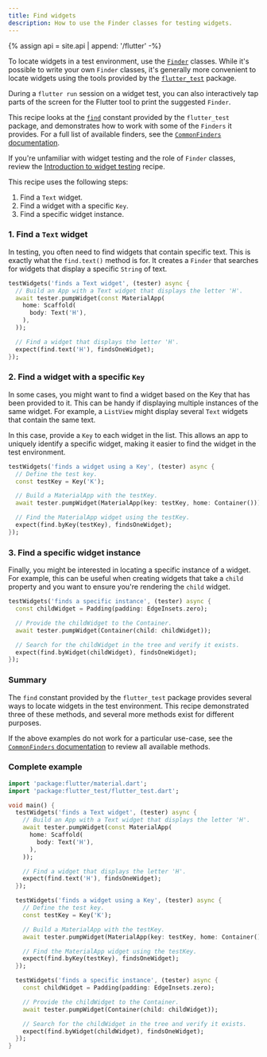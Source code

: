 ```yaml
---
title: Find widgets
description: How to use the Finder classes for testing widgets.
---
```


<?code-excerpt path-base="cookbook/testing/widget/finders/"?>

{% assign api = site.api | append: '/flutter' -%}

To locate widgets in a test environment, use the [`Finder`][]
classes. While it's possible to write your own `Finder` classes,
it's generally more convenient to locate widgets using the tools
provided by the [`flutter_test`][] package.

During a `flutter run` session on a widget test, you can also
interactively tap parts of the screen for the Flutter tool to
print the suggested `Finder`.

This recipe looks at the [`find`][] constant provided by
the `flutter_test` package, and demonstrates how
to work with some of the `Finders` it provides.
For a full list of available finders,
see the [`CommonFinders` documentation][].

If you're unfamiliar with widget testing and the role of
`Finder` classes,
review the [Introduction to widget testing][] recipe.

This recipe uses the following steps:

  1. Find a `Text` widget.
  2. Find a widget with a specific `Key`.
  3. Find a specific widget instance.

### 1. Find a `Text` widget

In testing, you often need to find widgets that contain specific text.
This is exactly what the `find.text()` method is for. It creates a
`Finder` that searches for widgets that display a specific `String` of text.

<?code-excerpt "test/finders_test.dart (test1)"?>
```dart
testWidgets('finds a Text widget', (tester) async {
  // Build an App with a Text widget that displays the letter 'H'.
  await tester.pumpWidget(const MaterialApp(
    home: Scaffold(
      body: Text('H'),
    ),
  ));

  // Find a widget that displays the letter 'H'.
  expect(find.text('H'), findsOneWidget);
});
```

### 2. Find a widget with a specific `Key`

In some cases, you might want to find a widget based on the Key that has been
provided to it. This can be handy if displaying multiple instances of the
same widget. For example, a `ListView` might display several
`Text` widgets that contain the same text.

In this case, provide a `Key` to each widget in the list. This allows
an app to uniquely identify a specific widget, making it easier to find
the widget in the test environment.

<?code-excerpt "test/finders_test.dart (test2)"?>
```dart
testWidgets('finds a widget using a Key', (tester) async {
  // Define the test key.
  const testKey = Key('K');

  // Build a MaterialApp with the testKey.
  await tester.pumpWidget(MaterialApp(key: testKey, home: Container()));

  // Find the MaterialApp widget using the testKey.
  expect(find.byKey(testKey), findsOneWidget);
});
```

### 3. Find a specific widget instance

Finally, you might be interested in locating a specific instance of a widget.
For example, this can be useful when creating widgets that take a `child`
property and you want to ensure you're rendering the `child` widget.

<?code-excerpt "test/finders_test.dart (test3)"?>
```dart
testWidgets('finds a specific instance', (tester) async {
  const childWidget = Padding(padding: EdgeInsets.zero);

  // Provide the childWidget to the Container.
  await tester.pumpWidget(Container(child: childWidget));

  // Search for the childWidget in the tree and verify it exists.
  expect(find.byWidget(childWidget), findsOneWidget);
});
```

### Summary

The `find` constant provided by the `flutter_test` package provides
several ways to locate widgets in the test environment. This recipe
demonstrated three of these methods, and several more methods exist
for different purposes.

If the above examples do not work for a particular use-case,
see the [`CommonFinders` documentation][]
to review all available methods.

### Complete example

<?code-excerpt "test/finders_test.dart"?>
```dart
import 'package:flutter/material.dart';
import 'package:flutter_test/flutter_test.dart';

void main() {
  testWidgets('finds a Text widget', (tester) async {
    // Build an App with a Text widget that displays the letter 'H'.
    await tester.pumpWidget(const MaterialApp(
      home: Scaffold(
        body: Text('H'),
      ),
    ));

    // Find a widget that displays the letter 'H'.
    expect(find.text('H'), findsOneWidget);
  });

  testWidgets('finds a widget using a Key', (tester) async {
    // Define the test key.
    const testKey = Key('K');

    // Build a MaterialApp with the testKey.
    await tester.pumpWidget(MaterialApp(key: testKey, home: Container()));

    // Find the MaterialApp widget using the testKey.
    expect(find.byKey(testKey), findsOneWidget);
  });

  testWidgets('finds a specific instance', (tester) async {
    const childWidget = Padding(padding: EdgeInsets.zero);

    // Provide the childWidget to the Container.
    await tester.pumpWidget(Container(child: childWidget));

    // Search for the childWidget in the tree and verify it exists.
    expect(find.byWidget(childWidget), findsOneWidget);
  });
}
```

[`Finder`]: {{api}}/flutter_test/Finder-class.html
[`CommonFinders` documentation]: {{api}}/flutter_test/CommonFinders-class.html
[`find`]: {{api}}/flutter_test/find-constant.html
[`flutter_test`]: {{api}}/flutter_test/flutter_test-library.html
[Introduction to widget testing]: /cookbook/testing/widget/introduction
